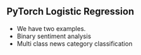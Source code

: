 ## PyTorch Logistic Regression
   * We have two examples.
   * Binary sentiment analysis
   * Multi class news category classification
